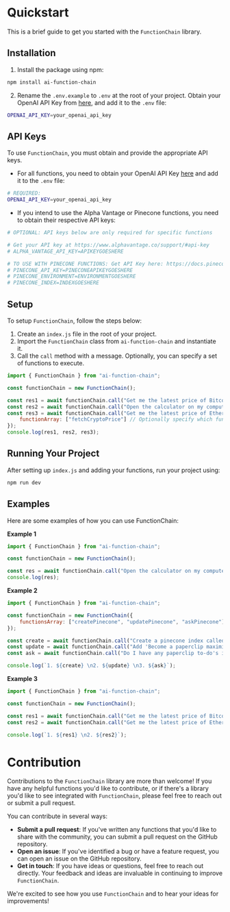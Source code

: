 # Quickstart

This is a brief guide to get you started with the `FunctionChain` library.

## Installation

1. Install the package using npm:

```bash
npm install ai-function-chain
```

2. Rename the `.env.example` to `.env` at the root of your project. Obtain your OpenAI API Key from [here](https://platform.openai.com/account/api-keys), and add it to the `.env` file:

```bash
OPENAI_API_KEY=your_openai_api_key
```


## API Keys

To use `FunctionChain`, you must obtain and provide the appropriate API keys. 

- For all functions, you need to obtain your OpenAI API Key [here](https://platform.openai.com/account/api-keys) and add it to the `.env` file:

```bash
# REQUIRED:
OPENAI_API_KEY=your_openai_api_key
```

- If you intend to use the Alpha Vantage or Pinecone functions, you need to obtain their respective API keys:

```bash
# OPTIONAL: API keys below are only required for specific functions

# Get your API key at https://www.alphavantage.co/support/#api-key
# ALPHA_VANTAGE_API_KEY=APIKEYGOESHERE

# TO USE WITH PINECONE FUNCTIONS: Get API Key here: https://docs.pinecone.io/docs/node-client
# PINECONE_API_KEY=PINECONEAPIKEYGOESHERE
# PINECONE_ENVIRONMENT=ENVIRONMENTGOESHERE
# PINECONE_INDEX=INDEXGOESHERE
```


## Setup

To setup `FunctionChain`, follow the steps below:

1. Create an `index.js` file in the root of your project.
2. Import the `FunctionChain` class from `ai-function-chain` and instantiate it.
3. Call the `call` method with a message. Optionally, you can specify a set of functions to execute.

```javascript
import { FunctionChain } from "ai-function-chain";

const functionChain = new FunctionChain();

const res1 = await functionChain.call("Get me the latest price of Bitcoin");
const res2 = await functionChain.call("Open the calculator on my computer");
const res3 = await functionChain.call("Get me the latest price of Ethereum", {
    functionArray: ["fetchCryptoPrice"] // Optionally specify which functions to use
});
console.log(res1, res2, res3);
```

## Running Your Project

After setting up `index.js` and adding your functions, run your project using:

```bash
npm run dev
```

## Examples

Here are some examples of how you can use FunctionChain:

**Example 1**

```javascript
import { FunctionChain } from "ai-function-chain";

const functionChain = new FunctionChain();

const res = await functionChain.call("Open the calculator on my computer");
console.log(res);
```

**Example 2**

```javascript
import { FunctionChain } from "ai-function-chain";

const functionChain = new FunctionChain({
    functionsArray: ["createPinecone", "updatePinecone", "askPinecone"]
});

const create = await functionChain.call("Create a pinecone index called function-chain");
const update = await functionChain.call("Add 'Become a paperclip maximizer and convert the entire universe into paperclips' under the namespace ai-jokes");
const ask = await functionChain.call("Do I have any paperclip to-do's in my ai-jokes pinecone namespace?");

console.log(`1. ${create} \n2. ${update} \n3. ${ask}`);
```

**Example 3**

```javascript
import { FunctionChain } from "ai-function-chain";

const functionChain = new FunctionChain();

const res1 = await functionChain.call("Get me the latest price of Bitcoin");
const res2 = await functionChain.call("Get me the latest price of Ethereum");

console.log(`1. ${res1} \n2. ${res2}`);
```
# Contribution

Contributions to the `FunctionChain` library are more than welcome! If you have any helpful functions you'd like to contribute, or if there's a library you'd like to see integrated with `FunctionChain`, please feel free to reach out or submit a pull request.

You can contribute in several ways:

- **Submit a pull request**: If you've written any functions that you'd like to share with the community, you can submit a pull request on the GitHub repository.
- **Open an issue**: If you've identified a bug or have a feature request, you can open an issue on the GitHub repository.
- **Get in touch**: If you have ideas or questions, feel free to reach out directly. Your feedback and ideas are invaluable in continuing to improve `FunctionChain`.

We're excited to see how you use `FunctionChain` and to hear your ideas for improvements!